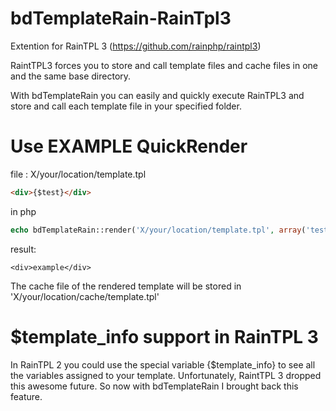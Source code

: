 bdTemplateRain-RainTpl3
=======================

Extention for RainTPL 3 (https://github.com/rainphp/raintpl3)

RaintTPL3 forces you to store and call template files and cache files in one and the same base directory.

With bdTemplateRain you can easily and quickly execute RainTPL3 and store and call each template file in your specified folder.


Use EXAMPLE QuickRender
=======================

file : X/your/location/template.tpl 
```html
<div>{$test}</div>
```

in php
```php
echo bdTemplateRain::render('X/your/location/template.tpl', array('test'=>'example'));
```

result:
```
<div>example</div>
```

The cache file of the rendered template will be stored in 'X/your/location/cache/template.tpl'



$template_info support in RainTPL 3
=======================
In RainTPL 2 you could use the special variable {$template_info} to see all the variables assigned to your template.
Unfortunately, RaintTPL 3 dropped this awesome future. So now with bdTemplateRain I brought back this feature.

